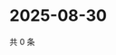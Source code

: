 # 2025-08-30

共 0 条

<!-- BEGIN ZHIHUQUESTIONS -->
<!-- 最后更新时间 Sat Aug 30 2025 06:10:35 GMT+0800 (China Standard Time) -->

<!-- END ZHIHUQUESTIONS -->
